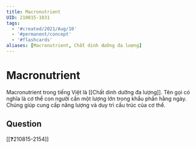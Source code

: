 ```yaml
---
title: Macronutrient
UID: 210815-1831
tags:
  - '#created/2021/Aug/10'
  - '#permanent/concept'
  - '#flashcards'
aliases: [Macronutrient, Chất dinh dưỡng đa lượng]
---
```

# Macronutrient

Macronutrient trong tiếng Việt là [[Chất dinh dưỡng đa lượng]]. Tên gọi có nghĩa là cơ thể con người cần một lượng lớn trong khẩu phần hằng ngày. Chúng giúp cung cấp năng lượng và duy trì cấu trúc của cơ thể.


## Question
[[❓210815-2154]]